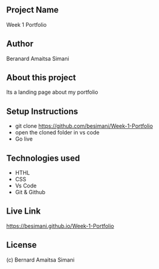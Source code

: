 ## Project Name
Week 1 Portfolio

## Author
Beranard Amaitsa Simani

## About this project 
Its a landing page about my portfolio

## Setup Instructions
- git clone https://github.com/besimani/Week-1-Portfolio
- open the cloned folder in vs code
- Go live

## Technologies used
- HTHL
- CSS
- Vs Code
- Git & Github

## Live Link
https://besimani.github.io/Week-1-Portfolio

## License
(c) Bernard Amaitsa Simani